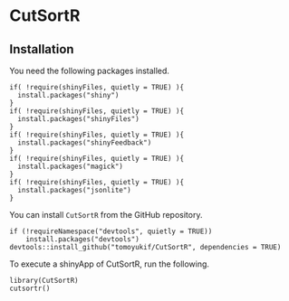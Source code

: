 # CutSortR

## Installation
You need the following packages installed.
```
if( !require(shinyFiles, quietly = TRUE) ){
  install.packages("shiny")
}
if( !require(shinyFiles, quietly = TRUE) ){
  install.packages("shinyFiles")
}
if( !require(shinyFiles, quietly = TRUE) ){
  install.packages("shinyFeedback")
}
if( !require(shinyFiles, quietly = TRUE) ){
  install.packages("magick")
}
if( !require(shinyFiles, quietly = TRUE) ){
  install.packages("jsonlite")
}
```

You can install `CutSortR` from the GitHub repository.
```
if (!requireNamespace("devtools", quietly = TRUE))
    install.packages("devtools")
devtools::install_github("tomoyukif/CutSortR", dependencies = TRUE)
```

To execute a shinyApp of CutSortR, run the following.
```
library(CutSortR)
cutsortr()
```
